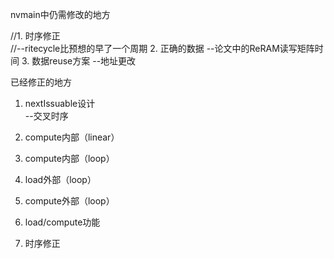 nvmain中仍需修改的地方

//1. 时序修正   
//--ritecycle比预想的早了一个周期
2. 正确的数据 
--论文中的ReRAM读写矩阵时间
3. 数据reuse方案
--地址更改

已经修正的地方

1. nextIssuable设计                                             
--交叉时序
2. compute内部（linear）        								             
3. compute内部（loop）
4. load外部（loop）
5. compute外部（loop）
6. load/compute功能 

7. 时序修正
